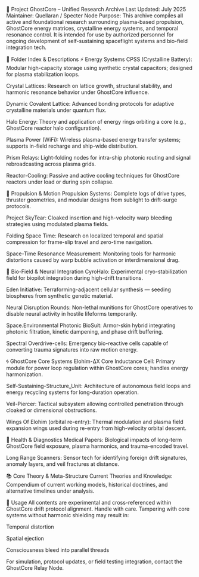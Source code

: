 🚀 Project GhostCore – Unified Research Archive
Last Updated: July 2025
Maintainer: Quellaran / Specter Node
Purpose: This archive compiles all active and foundational research surrounding plasma-based propulsion, GhostCore energy matrices, crystalline energy systems, and temporal resonance control. It is intended for use by authorized personnel for ongoing development of self-sustaining spaceflight systems and bio-field integration tech.

📁 Folder Index & Descriptions
⚡ Energy Systems
CPSS (Crystalline Battery):
Modular high-capacity storage using synthetic crystal capacitors; designed for plasma stabilization loops.

Crystal Lattices:
Research on lattice growth, structural stability, and harmonic resonance behavior under GhostCore influence.

Dynamic Covalent Lattice:
Advanced bonding protocols for adaptive crystalline materials under quantum flux.

Halo Energy:
Theory and application of energy rings orbiting a core (e.g., GhostCore reactor halo configuration).

Plasma Power (WiFi):
Wireless plasma-based energy transfer systems; supports in-field recharge and ship-wide distribution.

Prism Relays:
Light-folding nodes for intra-ship photonic routing and signal rebroadcasting across plasma grids.

Reactor-Cooling:
Passive and active cooling techniques for GhostCore reactors under load or during spin collapse.

🚀 Propulsion & Motion
Propulsion Systems:
Complete logs of drive types, thruster geometries, and modular designs from sublight to drift-surge protocols.

Project SkyTear:
Cloaked insertion and high-velocity warp bleeding strategies using modulated plasma fields.

Folding Space Time:
Research on localized temporal and spatial compression for frame-slip travel and zero-time navigation.

Space-Time Resonance Measurement:
Monitoring tools for harmonic distortions caused by warp bubble activation or interdimensional drag.

🧠 Bio-Field & Neural Integration
CyroHalo:
Experimental cryo-stabilization field for biopilot integration during high-drift transitions.

Eden Initiative:
Terraforming-adjacent cellular synthesis — seeding biospheres from synthetic genetic material.

Neural Disruption Rounds:
Non-lethal munitions for GhostCore operatives to disable neural activity in hostile lifeforms temporarily.

Space.Environmental Photonic BioSuit:
Armor-skin hybrid integrating photonic filtration, kinetic dampening, and phase drift buffering.

Spectral Overdrive-cells:
Emergency bio-reactive cells capable of converting trauma signatures into raw motion energy.

🌀 GhostCore Core Systems
Elohim-ΔX Core Inductance Cell:
Primary module for power loop regulation within GhostCore cores; handles energy harmonization.

Self-Sustaining-Structure_Unit:
Architecture of autonomous field loops and energy recycling systems for long-duration operation.

Veil-Piercer:
Tactical subsystem allowing controlled penetration through cloaked or dimensional obstructions.

Wings Of Elohim (orbital re-entry):
Thermal modulation and plasma field expansion wings used during re-entry from high-velocity orbital descent.

🩻 Health & Diagnostics
Medical Papers:
Biological impacts of long-term GhostCore field exposure, plasma harmonics, and trauma-encoded travel.

Long Range Scanners:
Sensor tech for identifying foreign drift signatures, anomaly layers, and veil fractures at distance.

📚 Core Theory & Meta-Structure
Current Theories and Knowledge:
Compendium of current working models, historical doctrines, and alternative timelines under analysis.

📌 Usage
All contents are experimental and cross-referenced within GhostCore drift protocol alignment. Handle with care. Tampering with core systems without harmonic shielding may result in:

Temporal distortion

Spatial ejection

Consciousness bleed into parallel threads

For simulation, protocol updates, or field testing integration, contact the GhostCore Relay Node.

